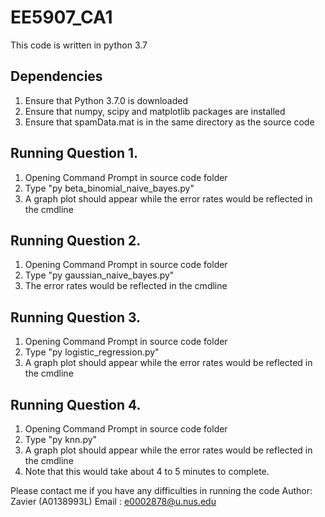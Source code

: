 # EE5907_CA1

This code is written in python 3.7

## Dependencies
1. Ensure that Python 3.7.0 is downloaded
2. Ensure that numpy, scipy and matplotlib packages are installed
3. Ensure that spamData.mat is in the same directory as the source code

## Running Question 1.
1. Opening Command Prompt in source code folder
2. Type "py beta_binomial_naive_bayes.py"
3. A graph plot should appear while the error rates would be reflected in the cmdline

## Running Question 2.
1. Opening Command Prompt in source code folder
2. Type "py gaussian_naive_bayes.py"
3. The error rates would be reflected in the cmdline

## Running Question 3.
1. Opening Command Prompt in source code folder
2. Type "py logistic_regression.py"
3. A graph plot should appear while the error rates would be reflected in the cmdline

## Running Question 4.
1. Opening Command Prompt in source code folder
2. Type "py knn.py"
3. A graph plot should appear while the error rates would be reflected in the cmdline
4. Note that this would take about 4 to 5 minutes to complete.

Please contact me if you have any difficulties in running the code
Author: Zavier (A0138993L)
Email : e0002878@u.nus.edu
